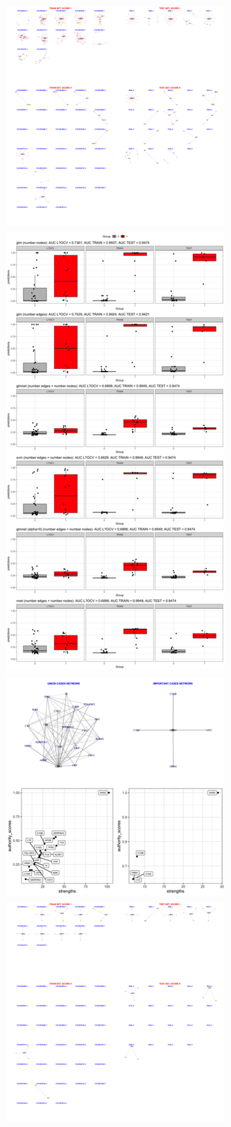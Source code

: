 ![Image](ExclDNI_First_OLDEST_patients_networks_BINAR.png)

![Image](ExclDNI_First_OLDEST_nodes_and_edges_binar.png)

![Image](ExclDNI_First_OLDEST_SUM_CASES.png)

![Image](ExclDNI_First_OLDEST_patients_networks_BINAR_FILTERED.png)
